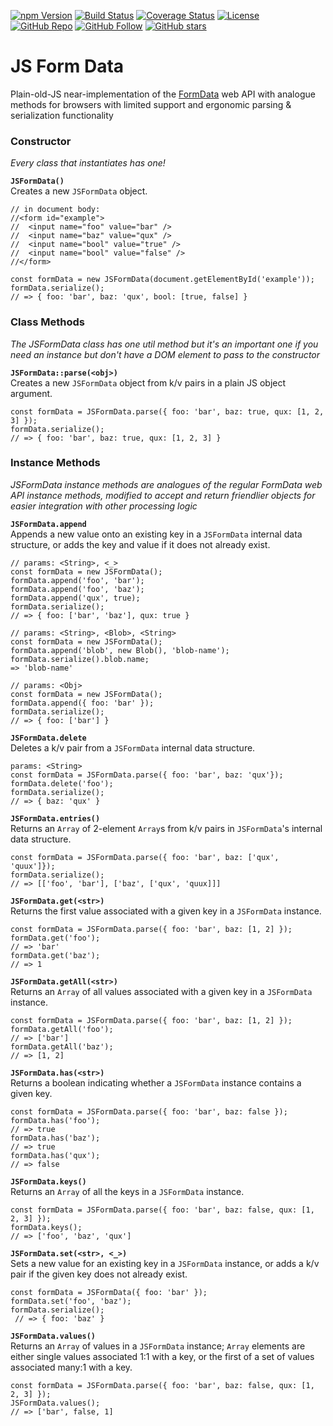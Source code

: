 
[![npm Version][npmVersion]][npmVersionUrl] [![Build Status][build]][buildUrl] [![Coverage Status][coverage]][coverageUrl] [![License][license]][licenseUrl]  
[![GitHub Repo][githubRepo]][githubRepoUrl] [![GitHub Follow][githubFollow]][githubFollowUrl] [![GitHub stars][githubStars]][githubStarsUrl]
# JS Form Data
Plain-old-JS near-implementation of the [FormData][1] web API with analogue methods for browsers with limited support and ergonomic parsing & serialization functionality

### Constructor
_Every class that instantiates has one!_

**`JSFormData()`**  
Creates a new `JSFormData` object.
```
// in document body:
//<form id="example">
//	<input name="foo" value="bar" />
//	<input name="baz" value="qux" />
//	<input name="bool" value="true" />
//	<input name="bool" value="false" />
//</form>

const formData = new JSFormData(document.getElementById('example'));
formData.serialize();
// => { foo: 'bar', baz: 'qux', bool: [true, false] }
```

### Class Methods
_The JSFormData class has one util method but it's an important one if you need an instance but don't have a DOM element to pass to the constructor_

**`JSFormData::parse(<obj>)`**  
Creates a new `JSFormData` object from k/v pairs in a plain JS object argument.
```
const formData = JSFormData.parse({ foo: 'bar', baz: true, qux: [1, 2, 3] });
formData.serialize();
// => { foo: 'bar', baz: true, qux: [1, 2, 3] }
```

### Instance Methods
_JSFormData instance methods are analogues of the regular FormData web API instance methods, modified to accept and return friendlier objects for easier integration with other processing logic_

**`JSFormData.append`**   
Appends a new value onto an existing key in a `JSFormData` internal data structure, or adds the key and value if it does not already exist.
```
// params: <String>, <_>
const formData = new JSFormData();
formData.append('foo', 'bar');
formData.append('foo', 'baz');
formData.append('qux', true);
formData.serialize();
// => { foo: ['bar', 'baz'], qux: true }

// params: <String>, <Blob>, <String>
const formData = new JSFormData();
formData.append('blob', new Blob(), 'blob-name');
formData.serialize().blob.name;
=> 'blob-name'

// params: <Obj>
const formData = new JSFormData();
formData.append({ foo: 'bar' });
formData.serialize();
// => { foo: ['bar'] }

```

**`JSFormData.delete`**  
Deletes a k/v pair from a `JSFormData` internal data structure.
```
params: <String>
const formData = JSFormData.parse({ foo: 'bar', baz: 'qux'});
formData.delete('foo');
formData.serialize();
// => { baz: 'qux' }
```

**`JSFormData.entries()`**  
Returns an `Array` of 2-element `Array`s from k/v pairs in `JSFormData`'s internal data structure.
```
const formData = JSFormData.parse({ foo: 'bar', baz: ['qux', 'quux']});
formData.serialize();
// => [['foo', 'bar'], ['baz', ['qux', 'quux]]]
```

**`JSFormData.get(<str>)`**  
Returns the first value associated with a given key in a `JSFormData` instance.
```
const formData = JSFormData.parse({ foo: 'bar', baz: [1, 2] });
formData.get('foo');
// => 'bar'
formData.get('baz');
// => 1
```

**`JSFormData.getAll(<str>)`**  
Returns an `Array` of all values associated with a given key in a `JSFormData` instance.
```
const formData = JSFormData.parse({ foo: 'bar', baz: [1, 2] });
formData.getAll('foo');
// => ['bar']
formData.getAll('baz');
// => [1, 2]
```

**`JSFormData.has(<str>)`**  
Returns a boolean indicating whether a `JSFormData` instance contains a given key.
```
const formData = JSFormData.parse({ foo: 'bar', baz: false });
formData.has('foo');
// => true
formData.has('baz');
// => true
formData.has('qux');
// => false
```

**`JSFormData.keys()`**  
Returns an `Array` of all the keys in a `JSFormData` instance.
```
const formData = JSFormData.parse({ foo: 'bar', baz: false, qux: [1, 2, 3] });
formData.keys();
// => ['foo', 'baz', 'qux']
```

**`JSFormData.set(<str>, <_>)`**  
Sets a new value for an existing key in a `JSFormData` instance, or adds a k/v pair if the given key does not already exist.
```
const formData = JSFormData({ foo: 'bar' });
formData.set('foo', 'baz');
formData.serialize();
 // => { foo: 'baz' }
```

**`JSFormData.values()`**  
Returns an `Array` of values in a `JSFormData` instance; `Array` elements are either single values associated 1:1 with a key, or the first of a set of values associated many:1 with a key.
```
const formData = JSFormData.parse({ foo: 'bar', baz: false, qux: [1, 2, 3] });
JSFormData.values();
// => ['bar', false, 1]
```

[1]: [https://developer.mozilla.org/en-US/docs/Web/API/FormData](https://developer.mozilla.org/en-US/docs/Web/API/FormData)

[npm]: https://nodei.co/npm/js-form-data.png?downloads=true&downloadRank=true&stars=true
[npmVersion]: https://badge.fury.io/js/js-form-data.svg
[npmVersionUrl]: https://badge.fury.io/js/js-form-data
[build]: https://travis-ci.com/jamescarney3/js-form-data.svg?branch=dev
[buildUrl]: https://travis-ci.com/jamescarney3/js-form-data
[coverage]: https://coveralls.io/repos/github/jamescarney3/js-form-data/badge.svg?branch=dev
[coverageUrl]: https://coveralls.io/github/jamescarney3/js-form-data?branch=dev
[license]: https://img.shields.io/badge/License-BSD%202--Clause-orange.svg
[licenseUrl]: https://opensource.org/licenses/BSD-2-Clause

[githubRepo]: https://img.shields.io/static/v1.svg?message=%20&style=social&logo=github&label=GitHub%20Repo
[githubRepoUrl]: https://github.com/jamescarney3/js-form-data
[githubFollow]: https://img.shields.io/github/followers/jamescarney3.svg?label=Follow&style=social
[githubFollowUrl]: https://github.com/jamescarney3 
[githubStars]: https://img.shields.io/github/stars/jamescarney3/js-form-data.svg?style=social
[githubStarsUrl]: https://github.com/jamescarney3/js-form-data/stargazers

